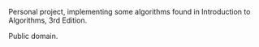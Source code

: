 Personal project, implementing some algorithms found in Introduction to Algorithms, 3rd Edition.

Public domain.